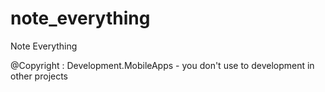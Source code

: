 # note_everything
Note Everything

@Copyright : Development.MobileApps - you don't use to development in other projects
